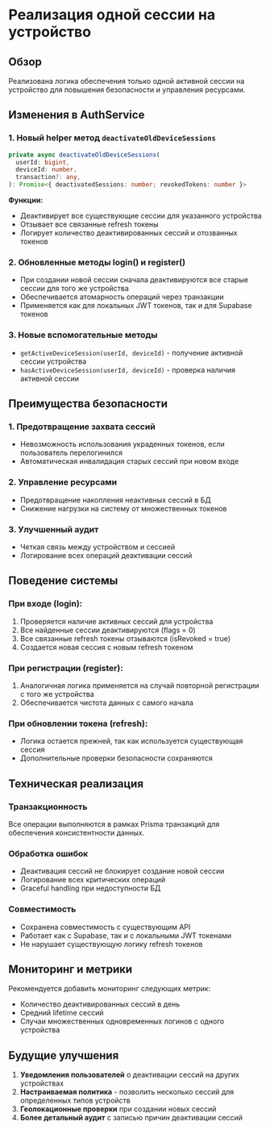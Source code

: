 # Реализация одной сессии на устройство

## Обзор
Реализована логика обеспечения только одной активной сессии на устройство для повышения безопасности и управления ресурсами.

## Изменения в AuthService

### 1. Новый helper метод `deactivateOldDeviceSessions`
```typescript
private async deactivateOldDeviceSessions(
  userId: bigint,
  deviceId: number,
  transaction?: any,
): Promise<{ deactivatedSessions: number; revokedTokens: number }>
```

**Функции:**
- Деактивирует все существующие сессии для указанного устройства
- Отзывает все связанные refresh токены
- Логирует количество деактивированных сессий и отозванных токенов

### 2. Обновленные методы login() и register()
- При создании новой сессии сначала деактивируются все старые сессии для того же устройства
- Обеспечивается атомарность операций через транзакции
- Применяется как для локальных JWT токенов, так и для Supabase токенов

### 3. Новые вспомогательные методы
- `getActiveDeviceSession(userId, deviceId)` - получение активной сессии устройства
- `hasActiveDeviceSession(userId, deviceId)` - проверка наличия активной сессии

## Преимущества безопасности

### 1. Предотвращение захвата сессий
- Невозможность использования украденных токенов, если пользователь перелогинился
- Автоматическая инвалидация старых сессий при новом входе

### 2. Управление ресурсами
- Предотвращение накопления неактивных сессий в БД
- Снижение нагрузки на систему от множественных токенов

### 3. Улучшенный аудит
- Четкая связь между устройством и сессией
- Логирование всех операций деактивации сессий

## Поведение системы

### При входе (login):
1. Проверяется наличие активных сессий для устройства
2. Все найденные сессии деактивируются (flags = 0)
3. Все связанные refresh токены отзываются (isRevoked = true)
4. Создается новая сессия с новым refresh токеном

### При регистрации (register):
1. Аналогичная логика применяется на случай повторной регистрации с того же устройства
2. Обеспечивается чистота данных с самого начала

### При обновлении токена (refresh):
- Логика остается прежней, так как используется существующая сессия
- Дополнительные проверки безопасности сохраняются

## Техническая реализация

### Транзакционность
Все операции выполняются в рамках Prisma транзакций для обеспечения консистентности данных.

### Обработка ошибок
- Деактивация сессий не блокирует создание новой сессии
- Логирование всех критических операций
- Graceful handling при недоступности БД

### Совместимость
- Сохранена совместимость с существующим API
- Работает как с Supabase, так и с локальными JWT токенами
- Не нарушает существующую логику refresh токенов

## Мониторинг и метрики

Рекомендуется добавить мониторинг следующих метрик:
- Количество деактивированных сессий в день
- Средний lifetime сессий
- Случаи множественных одновременных логинов с одного устройства

## Будущие улучшения

1. **Уведомления пользователей** о деактивации сессий на других устройствах
2. **Настраиваемая политика** - позволить несколько сессий для определенных типов устройств
3. **Геолокационные проверки** при создании новых сессий
4. **Более детальный аудит** с записью причин деактивации сессий
